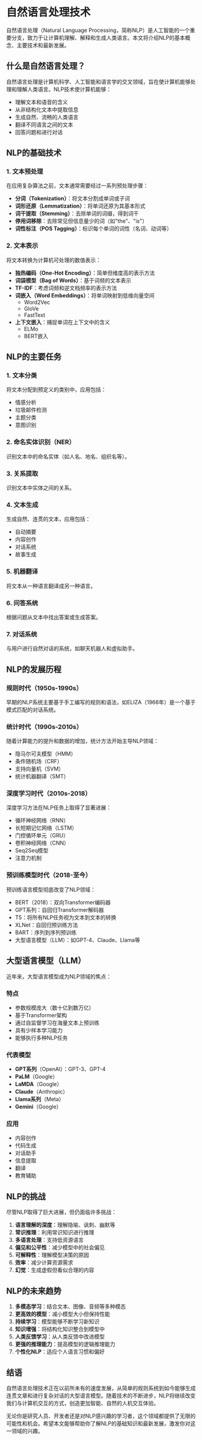 # 自然语言处理技术

自然语言处理（Natural Language Processing，简称NLP）是人工智能的一个重要分支，致力于让计算机理解、解释和生成人类语言。本文将介绍NLP的基本概念、主要技术和最新发展。

## 什么是自然语言处理？

自然语言处理是计算机科学、人工智能和语言学的交叉领域，旨在使计算机能够处理和理解人类语言。NLP技术使计算机能够：

- 理解文本和语音的含义
- 从非结构化文本中提取信息
- 生成自然、流畅的人类语言
- 翻译不同语言之间的文本
- 回答问题和进行对话

## NLP的基础技术

### 1. 文本预处理

在应用复杂算法之前，文本通常需要经过一系列预处理步骤：

- **分词（Tokenization）**：将文本分割成单词或子词
- **词形还原（Lemmatization）**：将单词还原为其基本形式
- **词干提取（Stemming）**：去除单词的词缀，得到词干
- **停用词移除**：去除常见但信息量少的词（如"the"、"is"）
- **词性标注（POS Tagging）**：标识每个单词的词性（名词、动词等）

### 2. 文本表示

将文本转换为计算机可处理的数值表示：

- **独热编码（One-Hot Encoding）**：简单但维度高的表示方法
- **词袋模型（Bag of Words）**：基于词频的文本表示
- **TF-IDF**：考虑词频和逆文档频率的表示方法
- **词嵌入（Word Embeddings）**：将单词映射到低维向量空间
  - Word2Vec
  - GloVe
  - FastText
- **上下文嵌入**：捕捉单词在上下文中的含义
  - ELMo
  - BERT嵌入

## NLP的主要任务

### 1. 文本分类

将文本分配到预定义的类别中，应用包括：
- 情感分析
- 垃圾邮件检测
- 主题分类
- 意图识别

### 2. 命名实体识别（NER）

识别文本中的命名实体（如人名、地名、组织名等）。

### 3. 关系提取

识别文本中实体之间的关系。

### 4. 文本生成

生成自然、连贯的文本，应用包括：
- 自动摘要
- 内容创作
- 对话系统
- 故事生成

### 5. 机器翻译

将文本从一种语言翻译成另一种语言。

### 6. 问答系统

根据问题从文本中找出答案或生成答案。

### 7. 对话系统

与用户进行自然对话的系统，如聊天机器人和虚拟助手。

## NLP的发展历程

### 规则时代（1950s-1990s）

早期的NLP系统主要基于手工编写的规则和语法，如ELIZA（1966年）是一个基于模式匹配的对话系统。

### 统计时代（1990s-2010s）

随着计算能力的提升和数据的增加，统计方法开始主导NLP领域：
- 隐马尔可夫模型（HMM）
- 条件随机场（CRF）
- 支持向量机（SVM）
- 统计机器翻译（SMT）

### 深度学习时代（2010s-2018）

深度学习方法在NLP任务上取得了显著进展：
- 循环神经网络（RNN）
- 长短期记忆网络（LSTM）
- 门控循环单元（GRU）
- 卷积神经网络（CNN）
- Seq2Seq模型
- 注意力机制

### 预训练模型时代（2018-至今）

预训练语言模型彻底改变了NLP领域：
- BERT（2018）：双向Transformer编码器
- GPT系列：自回归Transformer解码器
- T5：将所有NLP任务视为文本到文本的转换
- XLNet：自回归预训练方法
- BART：序列到序列预训练
- 大型语言模型（LLM）：如GPT-4、Claude、Llama等

## 大型语言模型（LLM）

近年来，大型语言模型成为NLP领域的焦点：

### 特点
- 参数规模庞大（数十亿到数万亿）
- 基于Transformer架构
- 通过自监督学习在海量文本上预训练
- 具有少样本学习能力
- 能够执行多种NLP任务

### 代表模型
- **GPT系列**（OpenAI）：GPT-3、GPT-4
- **PaLM**（Google）
- **LaMDA**（Google）
- **Claude**（Anthropic）
- **Llama系列**（Meta）
- **Gemini**（Google）

### 应用
- 内容创作
- 代码生成
- 对话助手
- 信息提取
- 翻译
- 教育辅助

## NLP的挑战

尽管NLP取得了巨大进展，但仍面临许多挑战：

1. **语言理解的深度**：理解隐喻、讽刺、幽默等
2. **常识推理**：利用常识知识进行推理
3. **多语言处理**：支持低资源语言
4. **偏见和公平性**：减少模型中的社会偏见
5. **可解释性**：理解模型决策的原因
6. **效率**：减少计算资源需求
7. **幻觉**：生成虚假但看似合理的内容

## NLP的未来趋势

1. **多模态学习**：结合文本、图像、音频等多种模态
2. **更高效的模型**：减小模型大小但保持性能
3. **持续学习**：模型能够不断学习新知识
4. **知识增强**：将结构化知识整合到模型中
5. **人类反馈学习**：从人类反馈中改进模型
6. **更强的推理能力**：提高模型的逻辑推理能力
7. **个性化NLP**：适应个人语言习惯和偏好

## 结语

自然语言处理技术正在以前所未有的速度发展，从简单的规则系统到如今能够生成连贯文章和进行复杂对话的大型语言模型。随着技术的不断进步，NLP将继续改变我们与计算机交互的方式，创造更加智能、自然的人机交互体验。

无论你是研究人员、开发者还是对NLP感兴趣的学习者，这个领域都提供了无限的可能性和机会。希望本文能够帮助你了解NLP的基础知识和最新发展，激发你对这一领域的兴趣。
